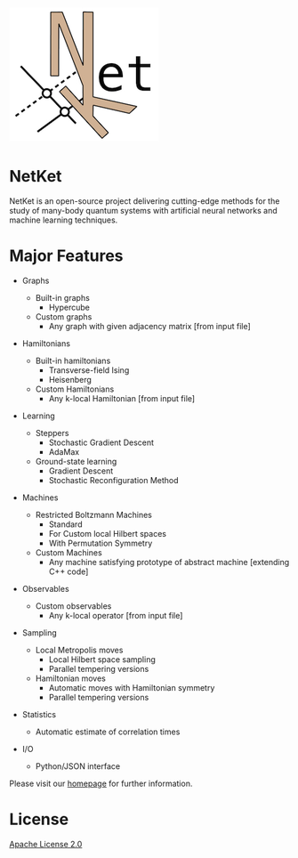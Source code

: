 # ![NetKet Logo](Headers/logo_small.jpg)
# __NetKet__ 

NetKet is an open-source project delivering cutting-edge methods for the study
of many-body quantum systems with artificial neural networks and machine learning techniques.


# Major Features

* Graphs
  * Built-in graphs
    * Hypercube
  * Custom graphs
    * Any graph with given adjacency matrix [from input file]

* Hamiltonians
  * Built-in hamiltonians
    * Transverse-field Ising
    * Heisenberg
  * Custom Hamiltonians
    * Any k-local Hamiltonian [from input file]

* Learning
  * Steppers
    * Stochastic Gradient Descent
    * AdaMax
  * Ground-state learning
    * Gradient Descent
    * Stochastic Reconfiguration Method

* Machines
  * Restricted Boltzmann Machines
    * Standard
    * For Custom local Hilbert spaces
    * With Permutation Symmetry
  * Custom Machines
    * Any machine satisfying prototype of abstract machine [extending C++ code]

* Observables
  * Custom observables
    * Any k-local operator [from input file]

* Sampling
  * Local Metropolis moves
    * Local Hilbert space sampling
    * Parallel tempering versions
  * Hamiltonian moves
    * Automatic moves with Hamiltonian symmetry
    * Parallel tempering versions

* Statistics
  * Automatic estimate of correlation times

* I/O
  * Python/JSON interface   

Please visit our [homepage](www.netket.org) for further information.

# License

[Apache License 2.0](https://github.com/netket/netket/blob/master/LICENSE)
